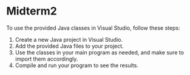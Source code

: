 # Midterm2

To use the provided Java classes in Visual Studio, follow these steps:

1. Create a new Java project in Visual Studio.
2. Add the provided Java files to your project.
3. Use the classes in your main program as needed, and make sure to import them accordingly.
4. Compile and run your program to see the results.

